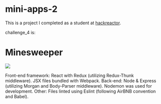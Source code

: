 # mini-apps-2
This is a project I completed as a student at [hackreactor](http://hackreactor.com).

challenge_4 is:

# Minesweeper

<img src="https://i.imgur.com/H95ejgp.png" >

Front-end framework: React with Redux (utilizing Redux-Thunk middleware). JSX files bundled with Webpack.
Back-end: Node & Express (utilizing Morgan and Body-Parser middleware). Nodemon was used for development.
Other: Files linted using Eslint (following AirBNB convention and Babel).

